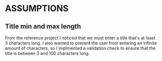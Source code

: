 # ASSUMPTIONS

## Title min and max length
From the reference project I noticed that we must enter a title that's at least 3 characters long. I also wanted to prevent the user from entering an infinite amount of characters, so I implmented a validation check to ensure that the title is between 3 and 100 characters long.
